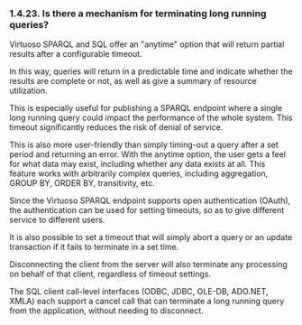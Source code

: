<div id="virtuosofaq23" class="section">

<div class="titlepage">

<div>

<div>

### 1.4.23. Is there a mechanism for terminating long running queries?

</div>

</div>

</div>

Virtuoso SPARQL and SQL offer an "anytime" option that will return
partial results after a configurable timeout.

In this way, queries will return in a predictable time and indicate
whether the results are complete or not, as well as give a summary of
resource utilization.

This is especially useful for publishing a SPARQL endpoint where a
single long running query could impact the performance of the whole
system. This timeout significantly reduces the risk of denial of
service.

This is also more user-friendly than simply timing-out a query after a
set period and returning an error. With the anytime option, the user
gets a feel for what data may exist, including whether any data exists
at all. This feature works with arbitrarily complex queries, including
aggregation, GROUP BY, ORDER BY, transitivity, etc.

Since the Virtuoso SPARQL endpoint supports open authentication (OAuth),
the authentication can be used for setting timeouts, so as to give
different service to different users.

It is also possible to set a timeout that will simply abort a query or
an update transaction if it fails to terminate in a set time.

Disconnecting the client from the server will also terminate any
processing on behalf of that client, regardless of timeout settings.

The SQL client call-level interfaces (ODBC, JDBC, OLE-DB, ADO.NET, XMLA)
each support a cancel call that can terminate a long running query from
the application, without needing to disconnect.

</div>
